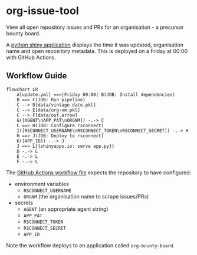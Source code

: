 # org-issue-tool
View all open repository issues and PRs for an organisation - a precursor
bounty board.

A [python shiny application](https://richleysh84.shinyapps.io/org-bounty-board/)
displays the time it was updated, organisation name and open repository
metadata. This is deployed on a Friday at 00:00 with GitHub Actions.

## Workflow Guide

```mermaid
flowchart LR
    A[update.yml] ==>|Friday 00:00| B(JOB: Install dependencies)
    B ==> C(JOB: Run pipeline)
    C --> D[data/vintage-date.pkl]
    C --> E[data/org-nm.pkl]
    C --> F[data/out.arrow]
    G([AGENT\nAPP_PAT\nORGNM]) -.-> C
    C ==> H(JOB: Configure rsconnect)
    I([RSCONNECT_USERNAME\nRSCONNECT_TOKEN\nRSCONNECT_SECRET]) -.-> H
    H ==> J(JOB: Deploy to rsconnect)
    K([APP_ID]) -.-> J
    J ==> L{{shinyapps.io: serve app.py}}
    D -.-> L
    E -.-> L
    F -.-> L

```

The [GitHub Actions workflow file](/./.github/workflows/update.yml) expects the
repository to have configured:

- environment variables
    - `RSCONNECT_USERNAME`
    - `ORGNM` (the organisation name to scrape issues/PRs)
- secrets
    - `AGENT` (an appropriate agent string)
    - `APP_PAT`
    - `RSCONNECT_TOKEN`
    - `RSCONNECT_SECRET`
    - `APP_ID`

Note the workflow deploys to an application called `org-bounty-board`.
